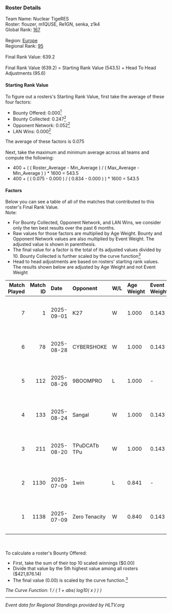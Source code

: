 ### Roster Details<br />
Team Name: Nuclear TigeRES<br />
Roster: flouzer, m1QUSE, Re1GN, senka, z1k4<br />
Global Rank: [167](../../standings_global_2025_09_01.md)<br />
<br />
Region: [Europe]( ../../standings_europe_2025_09_01.md)<br />
Regional Rank: [95]( ../../standings_europe_2025_09_01.md)<br />
<br />
Final Rank Value:  639.2<br />
<br />
Final Rank Value (639.2) = Starting Rank Value (543.5) + Head To Head Adjustments (95.6)<br />

#### Starting Rank Value<br />
To figure out a rosters's Starting Rank Value, first take the average of these four factors:<br />
- Bounty Offered: 0.000[<sup>1</sup>](#table2)
- Bounty Collected: 0.247[<sup>2</sup>](#table1)
- Opponent Network: 0.052[<sup>2</sup>](#table1)
- LAN Wins: 0.000[<sup>2</sup>](#table1)

The average of these factors is 0.075<br />
<br />
Next, take the maximum and minimum average across all teams and compute the following:<br />
- 400 + ( ( Roster_Average - Min_Average ) / ( Max_Average - Min_Average ) ) * 1600 = 543.5
- 400 + ( ( 0.075 - 0.000 ) / ( 0.834 - 0.000 ) ) * 1600 = 543.5


#### Factors<br />
Below you can see a table of all of the matches that contributed to this roster's Final Rank Value.<br />
Note:<br />

- For Bounty Collected, Opponent Network, and LAN Wins, we consider only the ten best results over the past 6 months.
- Raw values for those factors are multiplied by Age Weight. Bounty and Opponent Network values are also multiplied by Event Weight. The adjusted value is shown in parenthesis.
- The final value for a factor is the total of its adjusted values divided by 10. Bounty Collected is further scaled by the curve function[<sup>3</sup>](#curveFunction)
- Head to head adjustments are based on rosters' starting rank values. The results shown below are adjusted by Age Weight and not Event Weight
<span id="table1"></span><br />


| Match Played | Match ID | Date       | Opponent      | W/L | Age Weight | Event Weight | Bounty Collected | Opponent Network | LAN Wins  | H2H Adj. | Roster                                   |
| -: | -: | :- | :- | :- | :- | :- | :- | :- | :- | -: | :- |
|            7 |        1 | 2025-09-01 | K27           | W   | 1.000      | 0.143        | 0.000 (0.000)    | 0.249 (0.036)    | 0 (0.000) |    16.17 | flouzer, m1QUSE, Re1GN, senka, z1k4      |
|            6 |       78 | 2025-08-28 | CYBERSHOKE    | W   | 1.000      | 0.143        | 0.013 (0.002)    | 0.987 (0.141)    | 0 (0.000) |    27.31 | flouzer, m1QUSE, Re1GN, senka, z1k4      |
|            5 |      112 | 2025-08-26 | 9BOOMPRO      | L   | 1.000      | -            | -                | -                | -         |   -16.81 | flouzer, m1QUSE, Re1GN, senka, z1k4      |
|            4 |      133 | 2025-08-24 | Sangal        | W   | 1.000      | 0.143        | 0.026 (0.004)    | 0.777 (0.111)    | 0 (0.000) |    26.59 | flouzer, m1QUSE, Re1GN, senka, z1k4      |
|            3 |      211 | 2025-08-20 | TPuDCATb TPu  | W   | 1.000      | 0.143        | 0.017 (0.002)    | 0.970 (0.139)    | 0 (0.000) |    25.33 | flouzer, m1QUSE, Re1GN, senka, z1k4      |
|            2 |     1130 | 2025-07-09 | 1win          | L   | 0.841      | -            | -                | -                | -         |    -6.38 | flouzer, m1QUSE, senka, sh1nejezzz, z1k4 |
|            1 |     1138 | 2025-07-09 | Zero Tenacity | W   | 0.840      | 0.143        | 0.009 (0.001)    | 0.810 (0.097)    | 0 (0.000) |    23.44 | flouzer, m1QUSE, senka, sh1nejezzz, z1k4 |

<br />
<span id="table2"></span><br />
To calculate a roster's Bounty Offered:<br />

- First, take the sum of their top 10 scaled winnings ($0.00)
- Divide that value by the 5th highest value among all rosters ($421,876.14)
- The final value (0.00) is scaled by the curve function.[<sup>3</sup>](#curveFunction)

<span id="curveFunction"></span>_The Curve Function: 1 / ( 1 + abs( log10( x ) ) )_<br />

---
_Event data for Regional Standings provided by HLTV.org_<br />
